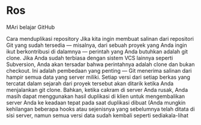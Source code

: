 # Ros 

MAri belajar GitHub


Cara menduplikasi repository 
Jika kita ingin membuat salinan dari repositori Git yang sudah tersedia — misalnya, dari sebuah proyek yang Anda ingin ikut berkontribusi di dalamnya — perintah yang Anda butuhkan adalah git clone. Jika Anda sudah terbiasa dengan sistem VCS lainnya seperti Subversion, Anda akan tersadar bahwa perintahnya adalah clone dan bukan checkout. Ini adalah pembedaan yang penting — Git menerima salinan dari hampir semua data yang server miliki. Setiap versi dari setiap berkas yang tercatat dalam sejarah dari proyek tersebut akan ditarik ketika Anda menjalankan git clone. Bahkan, ketika cakram di server Anda rusak, Anda masih dapat menggunakan hasil duplikasi di klien untuk mengembalikan server Anda ke keadaan tepat pada saat duplikasi dibuat (Anda mungkin kehilangan beberapa hooks atau sejenisnya yang sebelumnya telah ditata di sisi server, namun semua versi data sudah kembali seperti sediakala-lihat
